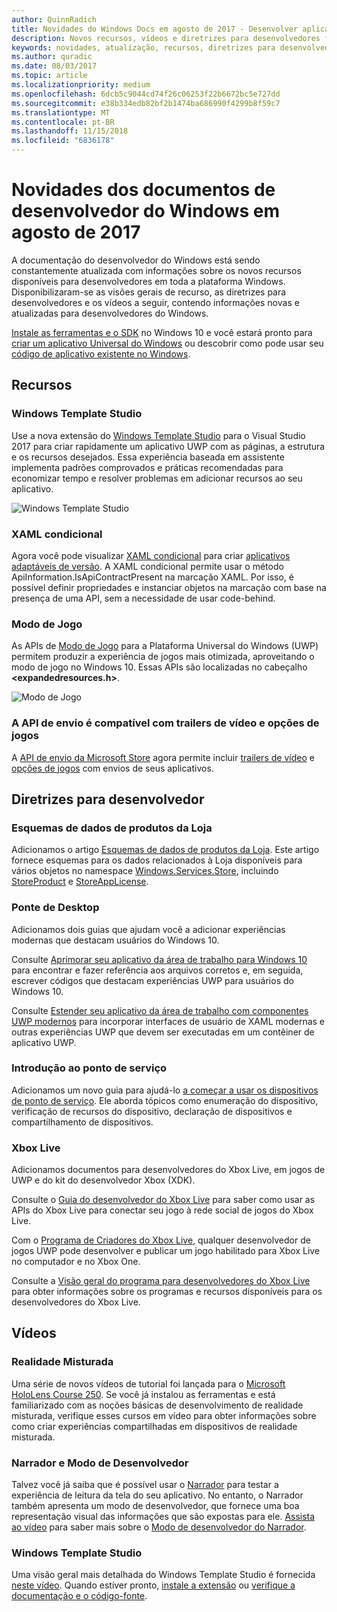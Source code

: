 ```yaml
---
author: QuinnRadich
title: Novidades do Windows Docs em agosto de 2017 - Desenvolver aplicativos UWP
description: Novos recursos, vídeos e diretrizes para desenvolvedores foram adicionados à documentação do desenvolvedor do Windows 10 referente a agosto de 2017.
keywords: novidades, atualização, recursos, diretrizes para desenvolvedores, Windows 10, 1708
ms.author: quradic
ms.date: 08/03/2017
ms.topic: article
ms.localizationpriority: medium
ms.openlocfilehash: 6dcb5c9044cd74f26c06253f22b6672bc5e727dd
ms.sourcegitcommit: e38b334edb82bf2b1474ba686990f4299b8f59c7
ms.translationtype: MT
ms.contentlocale: pt-BR
ms.lasthandoff: 11/15/2018
ms.locfileid: "6836178"
---
```

# <a name="whats-new-in-the-windows-developer-docs-in-august-2017"></a>Novidades dos documentos de desenvolvedor do Windows em agosto de 2017

A documentação do desenvolvedor do Windows está sendo constantemente atualizada com informações sobre os novos recursos disponíveis para desenvolvedores em toda a plataforma Windows. Disponibilizaram-se as visões gerais de recurso, as diretrizes para desenvolvedores e os vídeos a seguir, contendo informações novas e atualizadas para desenvolvedores do Windows.

[Instale as ferramentas e o SDK](http://go.microsoft.com/fwlink/?LinkId=821431) no Windows 10 e você estará pronto para [criar um aplicativo Universal do Windows](../get-started/your-first-app.md) ou descobrir como pode usar seu [código de aplicativo existente no Windows](../porting/index.md).

## <a name="features"></a>Recursos

### <a name="windows-template-studio"></a>Windows Template Studio

Use a nova extensão do [Windows Template Studio](https://aka.ms/wtsinstall) para o Visual Studio 2017 para criar rapidamente um aplicativo UWP com as páginas, a estrutura e os recursos desejados. Essa experiência baseada em assistente implementa padrões comprovados e práticas recomendadas para economizar tempo e resolver problemas em adicionar recursos ao seu aplicativo.

![Windows Template Studio](images/template-studio.png)

### <a name="conditional-xaml"></a>XAML condicional

Agora você pode visualizar [XAML condicional](../debug-test-perf/conditional-xaml.md) para criar [aplicativos adaptáveis de versão](../debug-test-perf/version-adaptive-apps.md). A XAML condicional permite usar o método ApiInformation.IsApiContractPresent na marcação XAML. Por isso, é possível definir propriedades e instanciar objetos na marcação com base na presença de uma API, sem a necessidade de usar code-behind.

### <a name="game-mode"></a>Modo de Jogo

As APIs de [Modo de Jogo](https://msdn.microsoft.com/library/windows/desktop/mt808808) para a Plataforma Universal do Windows (UWP) permitem produzir a experiência de jogos mais otimizada, aproveitando o modo de jogo no Windows 10. Essas APIs são localizadas no cabeçalho **&lt;expandedresources.h&gt;**.

![Modo de Jogo](images/game-mode.png)

### <a name="submission-api-supports-video-trailers-and-gaming-options"></a>A API de envio é compatível com trailers de vídeo e opções de jogos

A [API de envio da Microsoft Store](../monetize/create-and-manage-submissions-using-windows-store-services.md) agora permite incluir [trailers de vídeo](../monetize/manage-app-submissions.md#trailer-object) e [opções de jogos](../monetize/manage-app-submissions.md#gaming-options-object) com envios de seus aplicativos.


## <a name="developer-guidance"></a>Diretrizes para desenvolvedor

### <a name="data-schemas-for-store-products"></a>Esquemas de dados de produtos da Loja

Adicionamos o artigo [Esquemas de dados de produtos da Loja](../monetize/data-schemas-for-store-products.md). Este artigo fornece esquemas para os dados relacionados à Loja disponíveis para vários objetos no namespace [Windows.Services.Store](https://msdn.microsoft.com/library/windows/apps/windows.services.store.aspx), incluindo [StoreProduct](https://docs.microsoft.com/uwp/api/windows.services.store.storeproduct) e [StoreAppLicense](https://docs.microsoft.com/uwp/api/windows.services.store.storeapplicense).

### <a name="desktop-bridge"></a>Ponte de Desktop

Adicionamos dois guias que ajudam você a adicionar experiências modernas que destacam usuários do Windows 10.

Consulte [Aprimorar seu aplicativo da área de trabalho para Windows 10](https://docs.microsoft.com/windows/uwp/porting/desktop-to-uwp-enhance) para encontrar e fazer referência aos arquivos corretos e, em seguida, escrever códigos que destacam experiências UWP para usuários do Windows 10.  

Consulte [Estender seu aplicativo da área de trabalho com componentes UWP modernos](https://docs.microsoft.com/windows/uwp/porting/desktop-to-uwp-extend) para incorporar interfaces de usuário de XAML modernas e outras experiências UWP que devem ser executadas em um contêiner de aplicativo UWP.

### <a name="getting-started-with-point-of-service"></a>Introdução ao ponto de serviço

Adicionamos um novo guia para ajudá-lo [a começar a usar os dispositivos de ponto de serviço](https://docs.microsoft.com/en-us/windows/uwp/devices-sensors/pos-get-started). Ele aborda tópicos como enumeração do dispositivo, verificação de recursos do dispositivo, declaração de dispositivos e compartilhamento de dispositivos. 

### <a name="xbox-live"></a>Xbox Live

Adicionamos documentos para desenvolvedores do Xbox Live, em jogos de UWP e do kit do desenvolvedor Xbox (XDK).

Consulte o [Guia do desenvolvedor do Xbox Live](https://docs.microsoft.com/en-us/windows/uwp/xbox-live/) para saber como usar as APIs do Xbox Live para conectar seu jogo à rede social de jogos do Xbox Live.

Com o [Programa de Criadores do Xbox Live](https://docs.microsoft.com/en-us/windows/uwp/xbox-live/get-started-with-creators/get-started-with-xbox-live-creators), qualquer desenvolvedor de jogos UWP pode desenvolver e publicar um jogo habilitado para Xbox Live no computador e no Xbox One.

Consulte a [Visão geral do programa para desenvolvedores do Xbox Live](https://docs.microsoft.com/en-us/windows/uwp/xbox-live/developer-program-overview) para obter informações sobre os programas e recursos disponíveis para os desenvolvedores do Xbox Live.

## <a name="videos"></a>Vídeos

### <a name="mixed-reality"></a>Realidade Misturada

Uma série de novos vídeos de tutorial foi lançada para o [Microsoft HoloLens Course 250](https://developer.microsoft.com/en-us/windows/mixed-reality/mixed_reality_250). Se você já instalou as ferramentas e está familiarizado com as noções básicas de desenvolvimento de realidade misturada, verifique esses cursos em vídeo para obter informações sobre como criar experiências compartilhadas em dispositivos de realidade misturada.

### <a name="narrator-and-dev-mode"></a>Narrador e Modo de Desenvolvedor

Talvez você já saiba que é possível usar o [Narrador](https://support.microsoft.com/help/22798/windows-10-narrator-get-started) para testar a experiência de leitura da tela do seu aplicativo. No entanto, o Narrador também apresenta um modo de desenvolvedor, que fornece uma boa representação visual das informações que são expostas para ele. [Assista ao vídeo](https://channel9.msdn.com/Blogs/One-Dev-Minute/Using-Narrator-and-Dev-Mode) para saber mais sobre o [Modo de desenvolvedor do Narrador](https://channel9.msdn.com/Blogs/One-Dev-Minute/Using-Narrator-and-Dev-Mode).

### <a name="windows-template-studio"></a>Windows Template Studio

Uma visão geral mais detalhada do Windows Template Studio é fornecida [neste vídeo](https://channel9.msdn.com/Blogs/One-Dev-Minute/Getting-Started-with-Windows-Template-Studio). Quando estiver pronto, [instale a extensão](https://aka.ms/wtsinstall) ou [verifique a documentação e o código-fonte](https://aka.ms/wtsinstall).